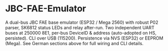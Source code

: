 # JBC-FAE-Emulator
A dual-bus JBC FAE base emulator (ESP32 / Mega 2560) with robust P02 parser, SK6812 status LEDs and relay after-run. Two independent UART buses at 250000 8E1, per-bus DeviceID &amp; address (auto-adopted on HS, persisted). CLI over USB (115200). Persistence via NVS (ESP32) or EEPROM (Mega). See German sections above for full wiring and CLI details.
